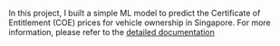 In this project, I built a simple ML model to predict the Certificate of Entitlement (COE) prices for vehicle ownership in Singapore. For more information, please refer to the [detailed documentation](README.pdf)
